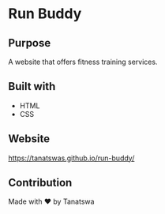 # Run Buddy

## Purpose
A website that offers fitness training services.

## Built with
* HTML
* CSS  

## Website
https://tanatswas.github.io/run-buddy/

## Contribution
Made with ❤️ by Tanatswa
